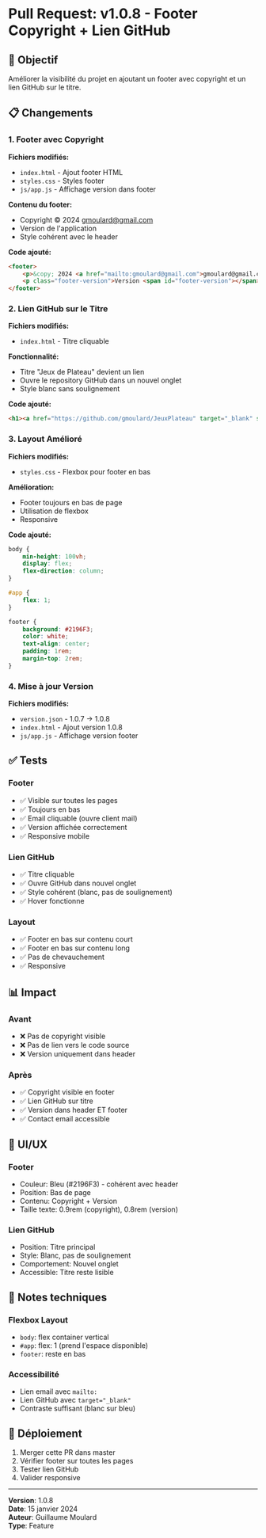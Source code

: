 # Pull Request: v1.0.8 - Footer Copyright + Lien GitHub

## 🎯 Objectif

Améliorer la visibilité du projet en ajoutant un footer avec copyright et un lien GitHub sur le titre.

## 📋 Changements

### 1. Footer avec Copyright

**Fichiers modifiés:**
- `index.html` - Ajout footer HTML
- `styles.css` - Styles footer
- `js/app.js` - Affichage version dans footer

**Contenu du footer:**
- Copyright © 2024 gmoulard@gmail.com
- Version de l'application
- Style cohérent avec le header

**Code ajouté:**
```html
<footer>
    <p>&copy; 2024 <a href="mailto:gmoulard@gmail.com">gmoulard@gmail.com</a></p>
    <p class="footer-version">Version <span id="footer-version"></span></p>
</footer>
```

### 2. Lien GitHub sur le Titre

**Fichiers modifiés:**
- `index.html` - Titre cliquable

**Fonctionnalité:**
- Titre "Jeux de Plateau" devient un lien
- Ouvre le repository GitHub dans un nouvel onglet
- Style blanc sans soulignement

**Code ajouté:**
```html
<h1><a href="https://github.com/gmoulard/JeuxPlateau" target="_blank" style="color: white; text-decoration: none;">Jeux de Plateau</a></h1>
```

### 3. Layout Amélioré

**Fichiers modifiés:**
- `styles.css` - Flexbox pour footer en bas

**Amélioration:**
- Footer toujours en bas de page
- Utilisation de flexbox
- Responsive

**Code ajouté:**
```css
body {
    min-height: 100vh;
    display: flex;
    flex-direction: column;
}

#app {
    flex: 1;
}

footer {
    background: #2196F3;
    color: white;
    text-align: center;
    padding: 1rem;
    margin-top: 2rem;
}
```

### 4. Mise à jour Version

**Fichiers modifiés:**
- `version.json` - 1.0.7 → 1.0.8
- `index.html` - Ajout version 1.0.8
- `js/app.js` - Affichage version footer

## ✅ Tests

### Footer
- ✅ Visible sur toutes les pages
- ✅ Toujours en bas
- ✅ Email cliquable (ouvre client mail)
- ✅ Version affichée correctement
- ✅ Responsive mobile

### Lien GitHub
- ✅ Titre cliquable
- ✅ Ouvre GitHub dans nouvel onglet
- ✅ Style cohérent (blanc, pas de soulignement)
- ✅ Hover fonctionne

### Layout
- ✅ Footer en bas sur contenu court
- ✅ Footer en bas sur contenu long
- ✅ Pas de chevauchement
- ✅ Responsive

## 📊 Impact

### Avant
- ❌ Pas de copyright visible
- ❌ Pas de lien vers le code source
- ❌ Version uniquement dans header

### Après
- ✅ Copyright visible en footer
- ✅ Lien GitHub sur titre
- ✅ Version dans header ET footer
- ✅ Contact email accessible

## 🎨 UI/UX

### Footer
- Couleur: Bleu (#2196F3) - cohérent avec header
- Position: Bas de page
- Contenu: Copyright + Version
- Taille texte: 0.9rem (copyright), 0.8rem (version)

### Lien GitHub
- Position: Titre principal
- Style: Blanc, pas de soulignement
- Comportement: Nouvel onglet
- Accessible: Titre reste lisible

## 📝 Notes techniques

### Flexbox Layout
- `body`: flex container vertical
- `#app`: flex: 1 (prend l'espace disponible)
- `footer`: reste en bas

### Accessibilité
- Lien email avec `mailto:`
- Lien GitHub avec `target="_blank"`
- Contraste suffisant (blanc sur bleu)

## 🚀 Déploiement

1. Merger cette PR dans master
2. Vérifier footer sur toutes les pages
3. Tester lien GitHub
4. Valider responsive

---

**Version**: 1.0.8  
**Date**: 15 janvier 2024  
**Auteur**: Guillaume Moulard  
**Type**: Feature
